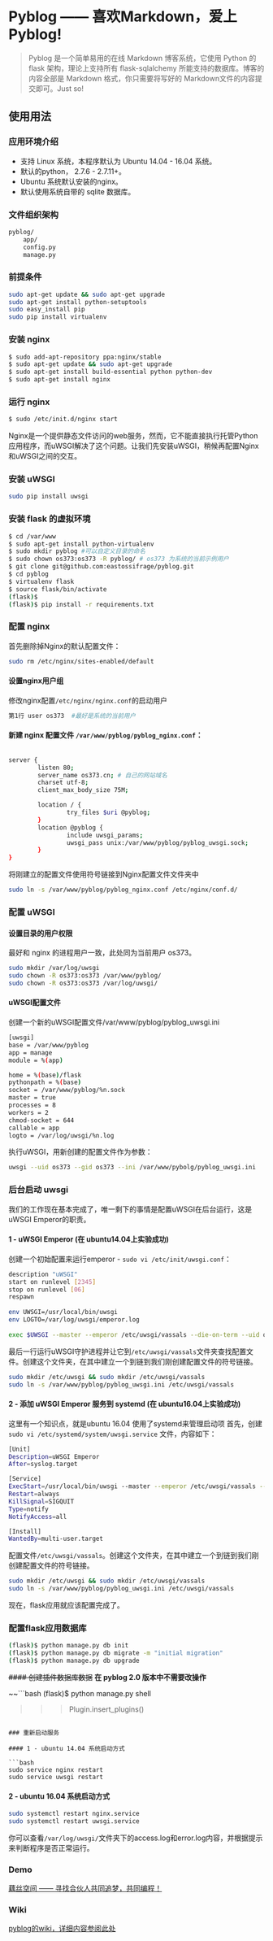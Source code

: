 # Pyblog —— 喜欢Markdown，爱上Pyblog!

> Pyblog 是一个简单易用的在线 Markdown 博客系统，它使用 Python 的 flask 架构，理论上支持所有 flask-sqlalchemy 所能支持的数据库。博客的内容全部是 Markdown 格式，你只需要将写好的 Markdown文件的内容提交即可。Just so!

## 使用用法
### 应用环境介绍
- 支持 Linux 系统，本程序默认为 Ubuntu 14.04 - 16.04 系统。
- 默认的python， 2.7.6 - 2.7.11+。
- Ubuntu 系统默认安装的nginx。
- 默认使用系统自带的 sqlite 数据库。

### 文件组织架构

```bash
pyblog/
    app/
    config.py
    manage.py
```

### 前提条件

```bash
sudo apt-get update && sudo apt-get upgrade
sudo apt-get install python-setuptools
sudo easy_install pip
sudo pip install virtualenv
```

### 安装 nginx

```bash
$ sudo add-apt-repository ppa:nginx/stable
$ sudo apt-get update && sudo apt-get upgrade
$ sudo apt-get install build-essential python python-dev
$ sudo apt-get install nginx
```

### 运行 nginx

```bash
$ sudo /etc/init.d/nginx start
```

Nginx是一个提供静态文件访问的web服务，然而，它不能直接执行托管Python应用程序，而uWSGI解决了这个问题。让我们先安装uWSGI，稍候再配置Nginx和uWSGI之间的交互。

### 安装 uWSGI

```bash
sudo pip install uwsgi
```
### 安装 flask 的虚拟环境

```bash
$ cd /var/www
$ sudo apt-get install python-virtualenv
$ sudo mkdir pyblog #可以自定义目录的命名
$ sudo chown os373:os373 -R pyblog/ # os373 为系统的当前示例用户
$ git clone git@github.com:eastossifrage/pyblog.git
$ cd pyblog 
$ virtualenv flask
$ source flask/bin/activate
(flask)$
(flask)$ pip install -r requirements.txt
```

### 配置 nginx

首先删除掉Nginx的默认配置文件：

```bash
sudo rm /etc/nginx/sites-enabled/default
```

#### 设置nginx用户组

修改nginx配置`/etc/nginx/nginx.conf`的启动用户

```bash
第1行 user os373  #最好是系统的当前用户
```

#### 新建 nginx 配置文件 `/var/www/pyblog/pyblog_nginx.conf`：

```bash

server {
        listen 80;
        server_name os373.cn; # 自己的网站域名
        charset utf-8;
        client_max_body_size 75M;

        location / {
                try_files $uri @pyblog;
        }
        location @pyblog {
                include uwsgi_params;
                uwsgi_pass unix:/var/www/pyblog/pyblog_uwsgi.sock;
        }
}
```

将刚建立的配置文件使用符号链接到Nginx配置文件文件夹中

```bash
sudo ln -s /var/www/pyblog/pyblog_nginx.conf /etc/nginx/conf.d/
```

### 配置 uWSGI

#### 设置目录的用户权限
最好和 nginx 的进程用户一致，此处同为当前用户 os373。

```bash
sudo mkdir /var/log/uwsgi
sudo chown -R os373:os373 /var/www/pyblog/
sudo chown -R os373:os373 /var/log/uwsgi/
```
#### uWSGI配置文件
创建一个新的uWSGI配置文件/var/www/pyblog/pyblog_uwsgi.ini

```bash
[uwsgi]
base = /var/www/pyblog
app = manage
module = %(app)

home = %(base)/flask
pythonpath = %(base)
socket = /var/www/pyblog/%n.sock
master = true
processes = 8
workers = 2
chmod-socket = 644
callable = app
logto = /var/log/uwsgi/%n.log

```

执行uWSGI，用新创建的配置文件作为参数：

```bash
uwsgi --uid os373 --gid os373 --ini /var/www/pybolg/pyblog_uwsgi.ini
```
### 后台启动 uwsgi
我们的工作现在基本完成了，唯一剩下的事情是配置uWSGI在后台运行，这是uWSGI Emperor的职责。

#### 1 - uWSGI Emperor (在 ubuntu14.04上实验成功)

创建一个初始配置来运行emperor - `sudo vi /etc/init/uwsgi.conf`：

```bash
description "uWSGI"
start on runlevel [2345]
stop on runlevel [06]
respawn
 
env UWSGI=/usr/local/bin/uwsgi
env LOGTO=/var/log/uwsgi/emperor.log
 
exec $UWSGI --master --emperor /etc/uwsgi/vassals --die-on-term --uid os373 --gid os373 --logto $LOGTO
```

最后一行运行uWSGI守护进程并让它到`/etc/uwsgi/vassals`文件夹查找配置文件。创建这个文件夹，在其中建立一个到链到我们刚创建配置文件的符号链接。

```bash
sudo mkdir /etc/uwsgi && sudo mkdir /etc/uwsgi/vassals
sudo ln -s /var/www/pyblog/pyblog_uwsgi.ini /etc/uwsgi/vassals
```

#### 2 - 添加 uWSGI Emperor 服务到 systemd (在 ubuntu16.04上实验成功)

这里有一个知识点，就是ubuntu 16.04 使用了systemd来管理启动项
首先，创建 ` sudo vi /etc/systemd/system/uwsgi.service` 文件，内容如下：

```bash
[Unit]
Description=uWSGI Emperor
After=syslog.target

[Service]
ExecStart=/usr/local/bin/uwsgi --master --emperor /etc/uwsgi/vassals --uid os373 --gid os373 --logto /var/log/uwsgi/emperor.log
Restart=always
KillSignal=SIGQUIT
Type=notify
NotifyAccess=all

[Install]
WantedBy=multi-user.target
```

配置文件`/etc/uwsgi/vassals`。创建这个文件夹，在其中建立一个到链到我们刚创建配置文件的符号链接。

```bash
sudo mkdir /etc/uwsgi && sudo mkdir /etc/uwsgi/vassals
sudo ln -s /var/www/pyblog/pyblog_uwsgi.ini /etc/uwsgi/vassals
```

现在，flask应用就应该配置完成了。

### 配置flask应用数据库

```bash
(flask)$ python manage.py db init
(flask)$ python manage.py db migrate -m "initial migration"
(flask)$ python manage.py db upgrade
```

 ~~#### 创建插件数据库数据~~  **在 pyblog 2.0 版本中不需要改操作**
 
~~```bash
(flask)$ python manage.py shell
>>> Plugin.insert_plugins()
```~~

### 重新启动服务

#### 1 - ubuntu 14.04 系统启动方式

```bash
sudo service nginx restart
sudo service uwsgi restart
```

#### 2 - ubuntu 16.04 系统启动方式

```bash
sudo systemctl restart nginx.service 
sudo systemctl restart uwsgi.service
```

你可以查看`/var/log/uwsgi/`文件夹下的access.log和error.log内容，并根据提示来判断程序是否正常运行。

### Demo

[藕丝空间 —— 寻找合伙人共同追梦，共同编程！](http://www.os373.cn)

### Wiki

[pyblog的wiki，详细内容参阅此处](https://github.com/eastossifrage/pyblog/wiki)


